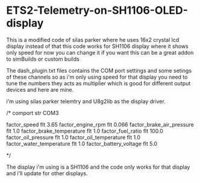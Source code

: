 # ETS2-Telemetry-on-SH1106-OLED-display
This is a modified code of silas parker where he uses 16x2 crystal lcd display instead of that this code works for SH1106 display where it shows only speed for now you can change it if you want this can be a great addon to simBuilds or custom builds


The dash_plugin.txt files contains the COM port settings and some setings of these channels so as i'm  only using speed for that display you need to tune the numbers they acts as multiplier which is good for different output devices and here are mine.

i'm using silas parker telemtry and U8g2lib as the display driver.

/* 
comport str COM3

factor_speed                flt   3.65
factor_engine_rpm           flt   0.066
factor_brake_air_pressure   flt   1.0
factor_brake_temperature    flt   1.0
factor_fuel_ratio           flt 100.0
factor_oil_pressure         flt   1.0
factor_oil_temperature      flt   1.0
factor_water_temperature    flt   1.0
factor_battery_voltage      flt   5.0

*/


The display i'm using is a SH1106 and the code only works for that display and i'll update for other displays.
